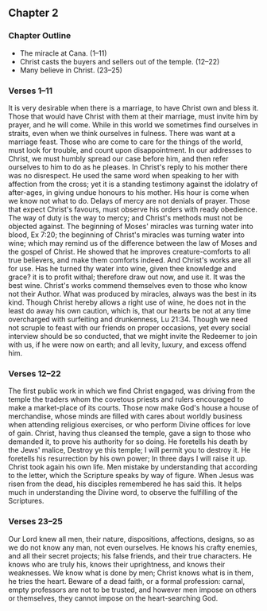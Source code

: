 ## Chapter 2

### Chapter Outline

- The miracle at Cana. (1–11)
- Christ casts the buyers and sellers out of the temple. (12–22)
- Many believe in Christ. (23–25)

### Verses 1–11

It is very desirable when there is a marriage, to have Christ own and bless it. Those that would have Christ with them at their marriage, must invite him by prayer, and he will come. While in this world we sometimes find ourselves in straits, even when we think ourselves in fulness. There was want at a marriage feast. Those who are come to care for the things of the world, must look for trouble, and count upon disappointment. In our addresses to Christ, we must humbly spread our case before him, and then refer ourselves to him to do as he pleases. In Christ's reply to his mother there was no disrespect. He used the same word when speaking to her with affection from the cross; yet it is a standing testimony against the idolatry of after-ages, in giving undue honours to his mother. His hour is come when we know not what to do. Delays of mercy are not denials of prayer. Those that expect Christ's favours, must observe his orders with ready obedience. The way of duty is the way to mercy; and Christ's methods must not be objected against. The beginning of Moses' miracles was turning water into blood, Ex 7:20; the beginning of Christ's miracles was turning water into wine; which may remind us of the difference between the law of Moses and the gospel of Christ. He showed that he improves creature-comforts to all true believers, and make them comforts indeed. And Christ's works are all for use. Has he turned thy water into wine, given thee knowledge and grace? it is to profit withal; therefore draw out now, and use it. It was the best wine. Christ's works commend themselves even to those who know not their Author. What was produced by miracles, always was the best in its kind. Though Christ hereby allows a right use of wine, he does not in the least do away his own caution, which is, that our hearts be not at any time overcharged with surfeiting and drunkenness, Lu 21:34. Though we need not scruple to feast with our friends on proper occasions, yet every social interview should be so conducted, that we might invite the Redeemer to join with us, if he were now on earth; and all levity, luxury, and excess offend him.

### Verses 12–22

The first public work in which we find Christ engaged, was driving from the temple the traders whom the covetous priests and rulers encouraged to make a market-place of its courts. Those now make God's house a house of merchandise, whose minds are filled with cares about worldly business when attending religious exercises, or who perform Divine offices for love of gain. Christ, having thus cleansed the temple, gave a sign to those who demanded it, to prove his authority for so doing. He foretells his death by the Jews' malice, Destroy ye this temple; I will permit you to destroy it. He foretells his resurrection by his own power; In three days I will raise it up. Christ took again his own life. Men mistake by understanding that according to the letter, which the Scripture speaks by way of figure. When Jesus was risen from the dead, his disciples remembered he has said this. It helps much in understanding the Divine word, to observe the fulfilling of the Scriptures.

### Verses 23–25

Our Lord knew all men, their nature, dispositions, affections, designs, so as we do not know any man, not even ourselves. He knows his crafty enemies, and all their secret projects; his false friends, and their true characters. He knows who are truly his, knows their uprightness, and knows their weaknesses. We know what is done by men; Christ knows what is in them, he tries the heart. Beware of a dead faith, or a formal profession: carnal, empty professors are not to be trusted, and however men impose on others or themselves, they cannot impose on the heart-searching God.


